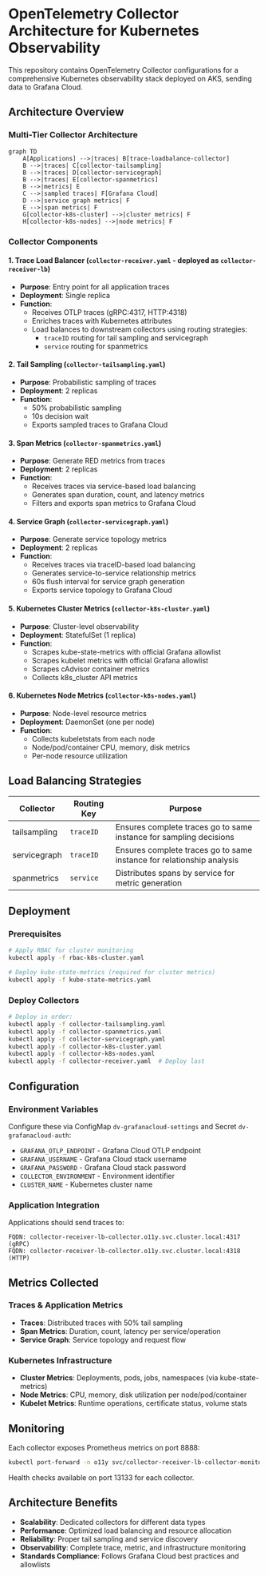 # OpenTelemetry Collector Architecture for Kubernetes Observability

This repository contains OpenTelemetry Collector configurations for a comprehensive Kubernetes observability stack deployed on AKS, sending data to Grafana Cloud.

## Architecture Overview

### Multi-Tier Collector Architecture

```mermaid
graph TD
    A[Applications] -->|traces| B[trace-loadbalance-collector]
    B -->|traces| C[collector-tailsampling]
    B -->|traces| D[collector-servicegraph] 
    B -->|traces| E[collector-spanmetrics]
    B -->|metrics| E
    C -->|sampled traces| F[Grafana Cloud]
    D -->|service graph metrics| F
    E -->|span metrics| F
    G[collector-k8s-cluster] -->|cluster metrics| F
    H[collector-k8s-nodes] -->|node metrics| F
```

### Collector Components

#### 1. Trace Load Balancer (`collector-receiver.yaml` - deployed as `collector-receiver-lb`)
- **Purpose**: Entry point for all application traces
- **Deployment**: Single replica
- **Function**: 
  - Receives OTLP traces (gRPC:4317, HTTP:4318)
  - Enriches traces with Kubernetes attributes
  - Load balances to downstream collectors using routing strategies:
    - `traceID` routing for tail sampling and servicegraph
    - `service` routing for spanmetrics

#### 2. Tail Sampling (`collector-tailsampling.yaml`) 
- **Purpose**: Probabilistic sampling of traces
- **Deployment**: 2 replicas
- **Function**:
  - 50% probabilistic sampling
  - 10s decision wait
  - Exports sampled traces to Grafana Cloud

#### 3. Span Metrics (`collector-spanmetrics.yaml`)
- **Purpose**: Generate RED metrics from traces
- **Deployment**: 2 replicas  
- **Function**:
  - Receives traces via service-based load balancing
  - Generates span duration, count, and latency metrics
  - Filters and exports span metrics to Grafana Cloud

#### 4. Service Graph (`collector-servicegraph.yaml`)
- **Purpose**: Generate service topology metrics
- **Deployment**: 2 replicas
- **Function**:
  - Receives traces via traceID-based load balancing
  - Generates service-to-service relationship metrics
  - 60s flush interval for service graph generation
  - Exports service topology to Grafana Cloud

#### 5. Kubernetes Cluster Metrics (`collector-k8s-cluster.yaml`)
- **Purpose**: Cluster-level observability 
- **Deployment**: StatefulSet (1 replica)
- **Function**:
  - Scrapes kube-state-metrics with official Grafana allowlist
  - Scrapes kubelet metrics with official Grafana allowlist  
  - Scrapes cAdvisor container metrics
  - Collects k8s_cluster API metrics

#### 6. Kubernetes Node Metrics (`collector-k8s-nodes.yaml`)
- **Purpose**: Node-level resource metrics
- **Deployment**: DaemonSet (one per node)
- **Function**:
  - Collects kubeletstats from each node
  - Node/pod/container CPU, memory, disk metrics
  - Per-node resource utilization

## Load Balancing Strategies

| Collector | Routing Key | Purpose |
|-----------|-------------|---------|
| tailsampling | `traceID` | Ensures complete traces go to same instance for sampling decisions |
| servicegraph | `traceID` | Ensures complete traces go to same instance for relationship analysis |
| spanmetrics | `service` | Distributes spans by service for metric generation |

## Deployment

### Prerequisites
```bash
# Apply RBAC for cluster monitoring
kubectl apply -f rbac-k8s-cluster.yaml

# Deploy kube-state-metrics (required for cluster metrics)
kubectl apply -f kube-state-metrics.yaml
```

### Deploy Collectors
```bash
# Deploy in order:
kubectl apply -f collector-tailsampling.yaml
kubectl apply -f collector-spanmetrics.yaml  
kubectl apply -f collector-servicegraph.yaml
kubectl apply -f collector-k8s-cluster.yaml
kubectl apply -f collector-k8s-nodes.yaml
kubectl apply -f collector-receiver.yaml  # Deploy last
```

## Configuration

### Environment Variables
Configure these via ConfigMap `dv-grafanacloud-settings` and Secret `dv-grafanacloud-auth`:

- `GRAFANA_OTLP_ENDPOINT` - Grafana Cloud OTLP endpoint
- `GRAFANA_USERNAME` - Grafana Cloud stack username  
- `GRAFANA_PASSWORD` - Grafana Cloud stack password
- `COLLECTOR_ENVIRONMENT` - Environment identifier
- `CLUSTER_NAME` - Kubernetes cluster name

### Application Integration

Applications should send traces to:
```
FQDN: collector-receiver-lb-collector.o11y.svc.cluster.local:4317 (gRPC)
FQDN: collector-receiver-lb-collector.o11y.svc.cluster.local:4318 (HTTP)
```

## Metrics Collected

### Traces & Application Metrics
- **Traces**: Distributed traces with 50% tail sampling
- **Span Metrics**: Duration, count, latency per service/operation  
- **Service Graph**: Service topology and request flow

### Kubernetes Infrastructure  
- **Cluster Metrics**: Deployments, pods, jobs, namespaces (via kube-state-metrics)
- **Node Metrics**: CPU, memory, disk utilization per node/pod/container
- **Kubelet Metrics**: Runtime operations, certificate status, volume stats

## Monitoring

Each collector exposes Prometheus metrics on port 8888:
```bash
kubectl port-forward -n o11y svc/collector-receiver-lb-collector-monitoring 8888:8888
```

Health checks available on port 13133 for each collector.

## Architecture Benefits

- **Scalability**: Dedicated collectors for different data types
- **Performance**: Optimized load balancing and resource allocation
- **Reliability**: Proper tail sampling and service discovery
- **Observability**: Complete trace, metric, and infrastructure monitoring
- **Standards Compliance**: Follows Grafana Cloud best practices and allowlists